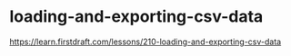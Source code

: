 # loading-and-exporting-csv-data

https://learn.firstdraft.com/lessons/210-loading-and-exporting-csv-data
